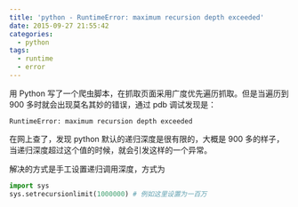 ```yaml
---
title: 'python - RuntimeError: maximum recursion depth exceeded'
date: 2015-09-27 21:55:42
categories:
  - python
tags:
  - runtime
  - error
---
```


用 Python 写了一个爬虫脚本，在抓取页面采用广度优先遍历抓取。但是当遍历到 900 多时就会出现莫名其妙的错误，通过 pdb 调试发现是：

`RuntimeError: maximum recursion depth exceeded`

在网上查了，发现 python 默认的递归深度是很有限的，大概是 900 多的样子，当递归深度超过这个值的时候，就会引发这样的一个异常。

解决的方式是手工设置递归调用深度，方式为

```python
import sys
sys.setrecursionlimit(1000000) # 例如这里设置为一百万
```
